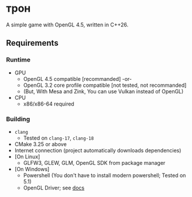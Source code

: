 # трон

A simple game with OpenGL 4.5, written in C++26.

## Requirements

### Runtime

- GPU
  - OpenGL 4.5 compatible \[recommanded\] -or-
  - OpenGL 3.2 core profile compatible \[not tested, not recommanded\]
  - (But, With Mesa and Zink, You can use Vulkan instead of OpenGL)
- CPU
  - x86/x86-64 required

### Building

- `clang`
  - Tested on `clang-17`, `clang-18`
- CMake 3.25 or above
- Internet connection (project automatically downloads dependencies)
- \[On Linux\]
  - GLFW3, GLEW, GLM, OpenGL SDK from package manager
- \[On Windows\]
  - Powershell (You don't have to install modern powershell; Tested on 5.1)
  - OpenGL Driver; see [docs](https://www.khronos.org/opengl/wiki/Getting_Started#Windows)
